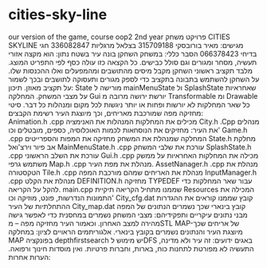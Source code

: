 # cities-sky-line
our version of the game, course oop2 2nd year
פרויקט משחק CITIES SKYLINE
מגישים: 
מאיר בורובסקי 315709188
בצלאל מרגליות 336082847
חגי בדיחי 066378423
הסבר כללי: 
במשחק השחקן בונה עיר בשטח נתון: הוא מקצה אזורי תעשיה, מסחר ומגורים וגם סולל כבישים. כל הקצאה כזו עולה כסף  לפי התפריט המוצג. מלבד תקציב ראשוני השחקן מקבל מיסים מהתושבים ומהמפעלים ואלו ההכנסות שלו. על השחקן להשתמש בתבונה בתקציב  כדי לספק מגורים ותעסוקה לתושבים ובכך לשמור על תקציב מאוזן.
תיכון: 
State מורישה ל mainMenuState ול SplashState שאחראיות על מצבי המשחק. המחלקה Gui יורשת ירושה מרובה מ Transformable ומ Drawable כל שאר המחלקות לא יורשות ופחות או יותר ניגשות לכל מקום ומנהלות כל דבר. סיטי מחזיקה מפה שמורכבת מאריחים, וכך מיוצגת העיר
רשימת הקבצים:  
Animation.h .cpp מכילים את המחלקות המנהלות את האנימציה
City.h .Cpp מנהלים את העיר: מחזיקים את הנוסחאות לכמות האוכלוסיה, כספים, מובטלים וכו'
Game.h .cpp המחלקה שמנהלת את המשחק מחזיקה את המפות והספרייטים
State.h מחלקת אב פיור וירצ'ואל 
MainMenuState.h .cpp עורכת את שלבי המשחק
SplashState.h .cpp עורכת את השלב הראשוני
Gui.h .cpp מכילה את המחלקות האחראיות על ממשק משתמש גרפי
Map.h .cpp מנהלת את מפת העיר.
AssetNanager.h .cpp מנהלת את הטקסטורה
Tile.h .cpp מנהלת את האריחים שמהם מורכבת המפה
InputManager.h .cpp מנהלת את הקלט
DEFINITION.h מחזיקה TYPEDEF עבור שאר המחלקות כדי להקל על הקריאה.
main.cpp שממנו מתחיל הקריאה
תיקיית  Resources המכילה את התמונות הנדרשות, פונט, מוזיקה וכו'
City_cfg.dat קובץ שממנו קוראים את ההגדרות ההתחלתיות של העיר
City_map.dat קובץ בינארי שכך נשמרים הנתונים של המפה
מבני נתונים עיקריים ותפקידיהם:
מצבי המשחק נשמרים במחסנית כדי לאפשר גישה מהירה למצב האחרון. וכאמור העיר מחזיקה מפה – מSTL MAP-של אריחים שכך מיוצגת העיר והנתונים נשמרים בקובץ בינארי.
אלגוריתמים הראויים לציון:
במחלקה MAP בפונקציה depthfirstsearch יש מימוש  לDFS
באגים ידועים:
זה עיר ולא מדינה, התעשיה לא מפורטת לתחנות כוח, בארות, וחברות פרטיות. ואין מוסדות חינוך ורפואה.
הערות אחרות:
